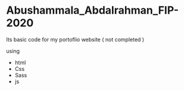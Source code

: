 # Abushammala_Abdalrahman_FIP-2020

Its basic code for my portoflio website ( not completed  )

using 
* html
* Css
* Sass
* js
